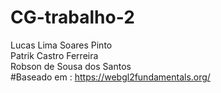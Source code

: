 # CG-trabalho-2
Lucas Lima Soares Pinto  <br/>
Patrik Castro Ferreira  <br/>
Robson de Sousa dos Santos  <br/>
#Baseado em :
https://webgl2fundamentals.org/
